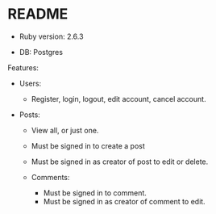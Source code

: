 # README

* Ruby version: 2.6.3

* DB: Postgres

Features:

* Users:
  * Register, login, logout, edit account, cancel account.
  
* Posts:
  * View all, or just one.
  * Must be signed in to create a post
  * Must be signed in as creator of post to edit or delete.
  
  * Comments:
    * Must be signed in to comment.
    * Must be signed in as creator of comment to edit.
